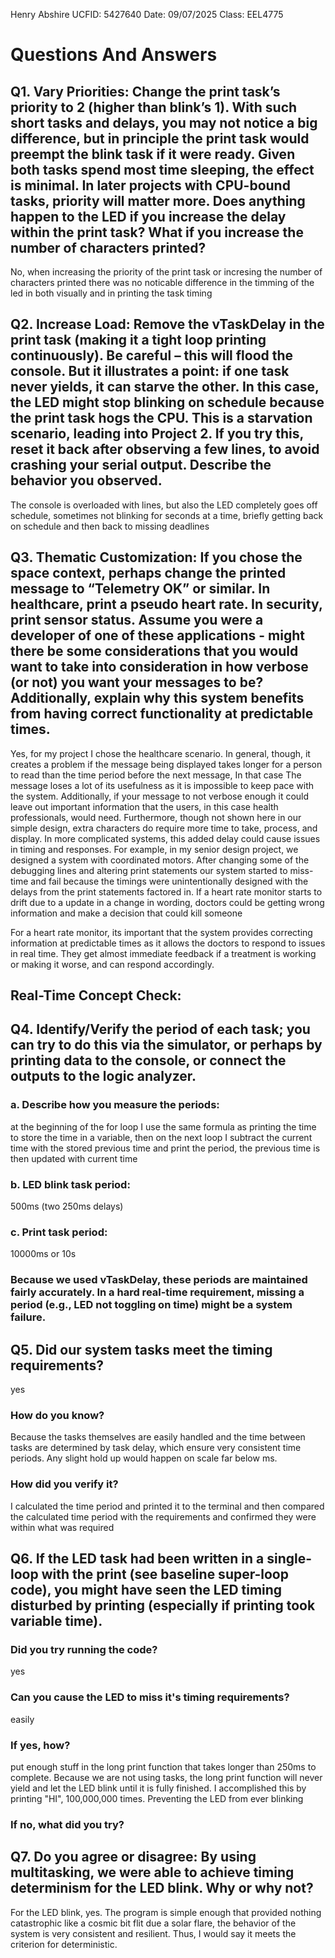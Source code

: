 Henry Abshire
UCFID: 5427640
Date: 09/07/2025
Class: EEL4775

# Questions And Answers 

## Q1. Vary Priorities: Change the print task’s priority to 2 (higher than blink’s 1). With such short tasks and delays, you may not notice a big difference, but in principle the print task would preempt the blink task if it were ready. Given both tasks spend most time sleeping, the effect is minimal. In later projects with CPU-bound tasks, priority will matter more. Does anything happen to the LED if you increase the delay within the print task? What if you increase the number of characters printed? 

No, when increasing the priority of the print task or incresing the number of characters printed there was no noticable difference in the timming of the led in both visually and in printing the task timing

## Q2. Increase Load: Remove the vTaskDelay in the print task (making it a tight loop printing continuously). Be careful – this will flood the console. But it illustrates a point: if one task never yields, it can starve the other. In this case, the LED might stop blinking on schedule because the print task hogs the CPU. This is a starvation scenario, leading into Project 2. If you try this, reset it back after observing a few lines, to avoid crashing your serial output. Describe the behavior you observed.

The console is overloaded with lines, but also the LED completely goes off schedule, sometimes not blinking for seconds at a time, briefly getting back on schedule and then back to missing deadlines

## Q3. Thematic Customization: If you chose the space context, perhaps change the printed message to “Telemetry OK” or similar. In healthcare, print a pseudo heart rate. In security, print sensor status.  Assume you were a developer of one of these applications - might there be some considerations that you would want to take into consideration in how verbose (or not) you want your messages to be? Additionally, explain why this system benefits from having correct functionality at predictable times.

Yes, for my project I chose the healthcare scenario. In general, though, it creates a problem if the message being displayed takes longer for a person to read than the time period before the next message, In that case
The message loses a lot of its usefulness as it is impossible to keep pace with the system. Additionally, if your message to not verbose enough it could leave out important information that the users, in this case
health professionals, would need. Furthermore, though not shown here in our simple design, extra characters do require more time to take, process, and display. In more complicated systems, this added delay could cause issues in timing and responses. For example, in my senior design project, we designed a system with coordinated motors. After changing some of the debugging lines and altering print statements our system started to miss-time and fail because the timings were unintentionally designed with the delays from the print statements factored in. If a heart rate monitor starts to drift due to a update in a change in wording, doctors could be getting wrong information and make a decision that could kill someone

For a heart rate monitor, its important that the system provides correcting information at predictable times as it allows the doctors to respond to issues in real time. They get almost immediate feedback if a treatment is working or making it worse, and can respond accordingly. 

## Real-Time Concept Check:

## Q4. Identify/Verify the period of each task; you can try to do this via the simulator, or perhaps by printing data to the console, or connect the outputs to the logic analyzer.
###    a. Describe how you measure the periods: 
at the beginning of the for loop I use the same formula as printing the time to store the time in a variable, then on the next loop I subtract the current time with the stored previous time and print the period, the previous time is then updated with current time
###    b. LED blink task period: 
500ms (two 250ms delays)
###    c. Print task period:
10000ms or 10s

### Because we used vTaskDelay, these periods are maintained fairly accurately. In a hard real-time requirement, missing a period (e.g., LED not toggling on time) might be a system failure.

## Q5. Did our system tasks meet the timing requirements?
yes

### How do you know?
Because the tasks themselves are easily handled and the time between tasks are determined by task delay, which ensure very consistent time periods. Any slight hold up would happen on scale far below ms. 

### How did you verify it?
I calculated the time period and printed it to the terminal and then compared the calculated time period with the requirements and confirmed they were within what was required
## Q6. If the LED task had been written in a single-loop with the print (see baseline super-loop code), you might have seen the LED timing disturbed by printing (especially if printing took variable time).

### Did you try running the code?
yes
### Can you cause the LED to miss it's timing requirements?
easily
### If yes, how?
put enough stuff in the long print function that takes longer than 250ms to complete. Because we are not using tasks, the long print function will never yield and let the LED blink until it is fully finished. I accomplished this by printing "HI", 100,000,000 times. Preventing the LED from ever blinking
### If no, what did you try?
## Q7. Do you agree or disagree: By using multitasking, we were able to achieve timing determinism for the LED blink. Why or why not?
For the LED blink, yes. The program is simple enough that provided nothing catastrophic like a cosmic bit flit due a solar flare, the behavior of the system is very consistent and resilient. Thus, I would say it meets the criterion for deterministic. 



